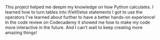  This project helped me deepin my knowledge on how Python calculates.
 I learned how to turn tables into if/elif/else statements
 I got to use the operators I've learned about further to have a better hands-on experience!
 In the code review on Codecademy it showed me how to make my code more interactive in the future.
 And I can't wait to keep creating more amazing things!
